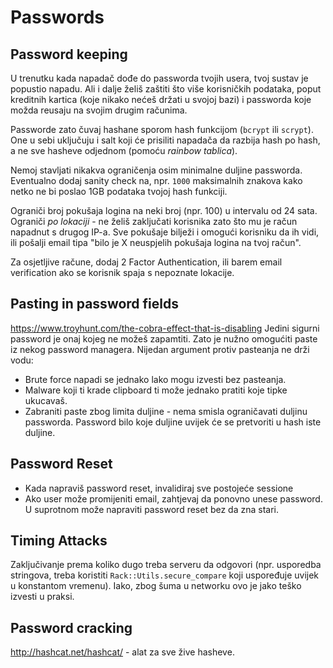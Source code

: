 # Passwords

## Password keeping
U trenutku kada napadač dođe do passworda tvojih usera, tvoj sustav je popustio napadu. Ali i dalje želiš zaštiti što više korisničkih podataka, poput kreditnih kartica (koje nikako nećeš držati u svojoj bazi) i passworda koje možda reusaju na svojim drugim računima.

Passworde zato čuvaj hashane sporom hash funkcijom (`bcrypt` ili `scrypt`). One u sebi uključuju i salt koji će prisiliti napadača da razbija hash po hash, a ne sve hasheve odjednom (pomoću *rainbow tablica*).

Nemoj stavljati nikakva ograničenja osim minimalne duljine passworda. Eventualno dodaj sanity check na, npr. `1000` maksimalnih znakova kako netko ne bi poslao 1GB podataka tvojoj hash funkciji.

Ograniči broj pokušaja logina na neki broj (npr. 100) u intervalu od 24 sata. Ograniči *po lokaciji* - ne želiš zaključati korisnika zato što mu je račun napadnut s drugog IP-a. Sve pokušaje bilježi i omogući korisniku da ih vidi, ili pošalji email tipa "bilo je X neuspjelih pokušaja logina na tvoj račun".

Za osjetljive račune, dodaj 2 Factor Authentication, ili barem email verification ako se korisnik spaja s nepoznate lokacije.

## Pasting in password fields
https://www.troyhunt.com/the-cobra-effect-that-is-disabling
Jedini sigurni password je onaj kojeg ne možeš zapamtiti. Zato je nužno omogućiti paste iz nekog password managera.
Nijedan argument protiv pasteanja ne drži vodu:
 - Brute force napadi se jednako lako mogu izvesti bez pasteanja.
 - Malware koji ti krade clipboard ti može jednako pratiti koje tipke ukucavaš.
 - Zabraniti paste zbog limita duljine - nema smisla ograničavati duljinu passworda. Password bilo koje duljine uvijek će se pretvoriti u hash iste duljine.


## Password Reset
* Kada napraviš password reset, invalidiraj sve postojeće sessione
* Ako user može promijeniti email, zahtjevaj da ponovno unese password. U suprotnom može napraviti password reset bez da zna stari.


## Timing Attacks
Zaključivanje prema koliko dugo treba serveru da odgovori (npr. usporedba stringova, treba koristiti `Rack::Utils.secure_compare` koji uspoređuje uvijek u konstantom vremenu). Iako, zbog šuma u networku ovo je jako teško izvesti u praksi.


## Password cracking
http://hashcat.net/hashcat/ - alat za sve žive hasheve.
